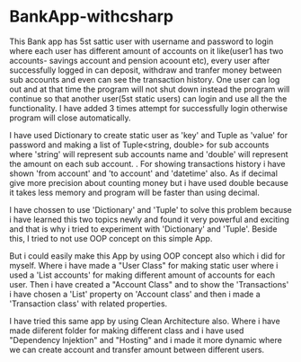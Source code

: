 # BankApp-withcsharp
This Bank app has 5st sattic user with username and password to login where each user has different amount of accounts on it like(user1 has two accounts- savings account and pension acoount etc), every user after successfully logged in can deposit, withdraw and tranfer money between sub  accounts and even can see the transaction history. One user can log out and at that time the program will not shut down instead the program will continue so that another user(5st static users) can login and use all the the functionality. I have added 3 times attempt for successfully login otherwise program will close automatically.

I have used Dictionary to create static user as 'key' and Tuple as 'value' for password and making a list of Tuple<string, double> for sub accounts where 'string' will represent sub accounts name and 'double' will represent the amount on each sub account. .
For showing transactions history i have shown 'from account' and 'to account' and 'datetime' also. As if decimal give more precision about counting money but i have used double because it takes less memory and program will be faster than using decimal.

I have chossen to  use 'Dictionary' and 'Tuple' to solve this problem because i have learned this two topics newly and found it very powerful and exciting and that is why i tried to experiment with 'Dictionary' and 'Tuple'. Beside this, I tried to not use OOP concept on this simple App. 

But i could easily make this App by using OOP concept also which i did for myself. Where i have made a "User Class" for making static user where i used a 'List<Account> accounts' for making different amount of accounts for each user. Then i have created a "Account Class" and to show the 'Transactions' i have chosen a 'List<Transaction>' property on 'Account class' and then  i made a 'Transaction class' with related properties.
  
  I have tried this same app by using Clean Architecture also. Where i have made diiferent folder for making different class and i have used "Dependency Injektion" and "Hosting"  and i made it more dynamic where we can create account and transfer amount between different users.
  
